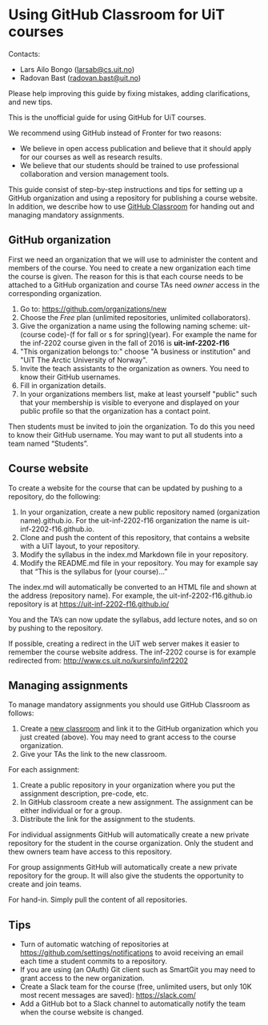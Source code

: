 # Using GitHub Classroom for UiT courses

Contacts:
- Lars Ailo Bongo (larsab@cs.uit.no)
- Radovan Bast (radovan.bast@uit.no)

Please help improving this guide by fixing mistakes, adding clarifications, and new tips.

This is the unofficial guide for using GitHub for UiT courses.

We recommend using GitHub instead of Fronter for two reasons:
- We believe in open access publication and believe that it should apply for our courses as well as research results.
- We believe that our students should be trained to use professional collaboration and version management tools.

This guide consist of step-by-step instructions and tips for setting up a
GitHub organization and using a repository for publishing a course website. In
addition, we describe how to use [GitHub Classroom](https://classroom.github.com/)
for handing out and managing mandatory assignments.


## GitHub organization

First we need an organization that we will use to administer the content and
members of the course. You need to create a new organization each time the
course is given. The reason for this is that each course needs to be attached
to a GitHub organization and course TAs need *owner* access in the
corresponding organization.

1. Go to: https://github.com/organizations/new
2. Choose the *Free* plan (unlimited repositories, unlimited collaborators).
3. Give the organization a name using the following naming scheme: uit-(course
   code)-(f for fall or s for spring)(year). For example the name for the
   inf-2202 course given in the fall of 2016 is **uit-inf-2202-f16**
4. "This organization belongs to:" choose "A business or institution"
   and "UiT The Arctic University of Norway".
5. Invite the teach assistants to the organization as owners. You need to know
   their GitHub usernames.
6. Fill in organization details.
7. In your organizations members list, make at least yourself "public" such
   that your membership is visible to everyone and displayed on your public
   profile so that the organization has a contact point.

Then students must be invited to join the organization. To do this you need to
know their GitHub username. You may want to put all students into a team named
“Students”.


## Course website

To create a website for the course that can be updated by pushing to a repository, do the following:

1. In your organization, create a new public repository named (organization name).github.io. For the uit-inf-2202-f16 organization the name is uit-inf-2202-f16.github.io.
2. Clone and push the content of this repository, that contains a website with a UiT layout, to your repository.
3. Modify the syllabus in the index.md Markdown file in your repository.
4. Modify the README.md file in your repository. You may for example say that “This is the syllabus for (your course)…”

The index.md will automatically be converted to an HTML file and shown at the address (repository name). For example, the uit-inf-2202-f16.github.io repository is at https://uit-inf-2202-f16.github.io/

You and the TA’s can now update the syllabus, add lecture notes, and so on by pushing to the repository.

If possible, creating a redirect in the UiT web server makes it easier to remember the course website address. The inf-2202 course is for example redirected from: http://www.cs.uit.no/kursinfo/inf2202


## Managing assignments

To manage mandatory assignments you should use GitHub Classroom as follows:

1. Create a [new classroom](https://classroom.github.com/classrooms/new) and
   link it to the GitHub organization which you just created (above). You may
   need to grant access to the course organization.
2. Give your TAs the link to the new classroom.

For each assignment:

1. Create a public repository in your organization where you put the assignment
   description, pre-code, etc.
2. In GitHub classroom create a new assignment. The assignment can be either
   individual or for a group.
3. Distribute the link for the assignment to the students.

For individual assignments GitHub will automatically create a new private
repository for the student in the course organization. Only the student and
thew owners team have access to this repository.

For group assignments GitHub will automatically create a new private repository
for the group. It will also give the students the opportunity to create and
join teams.

For hand-in. Simply pull the content of all repositories.


## Tips

- Turn of automatic watching of repositories at
  https://github.com/settings/notifications to avoid receiving an email each
  time a student commits to a repository.
- If you are using (an OAuth) Git client such as SmartGit you may need to grant
  access to the new organization.
- Create a Slack team for the course (free, unlimited users, but only 10K most
  recent messages are saved): https://slack.com/
- Add a GitHub bot to a Slack channel to automatically notify the team when the
  course website is changed.
